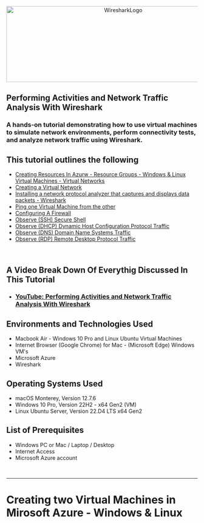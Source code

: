 <p align="center">
<img src="https://github.com/mchajdecki/Performing-Activities-and-Network-Traffic-Analysis/blob/7f1063f0fc2f92abce31cc5090ef871f3ee9442e/images/wireshark.jpeg" alt="WiresharkLogo" Width="600px" Height="200px">

</p>
<h2>Performing Activities and Network Traffic Analysis With Wireshark</h2>
<h3>A hands-on tutorial demonstrating how to use virtual machines to simulate network environments, perform connectivity tests, and analyze network traffic using Wireshark. </h3>
<h2>This tutorial outlines the following</h2>
<ul>

<li><a href="#vm">Creating Resources In Azurw - Resource Groups - Windows & Linux Virtual Machines - Virtual Networks</a></li>
<li><a href="#vn">Creating a Virtual Network</a></li>
<li><a href="#wireshark">Installing a network protocol analyzer that captures and displays data packets - Wireshark</a></li>
<li><a href="#ping">Ping one Virtual Machine from the other</a></li>
<li><a href="#firewall">Configuring A Firewall</a></li>
<li><a href="#ssh">Observe (SSH) Secure Shell</a></li>
<li><a href="#dhcp">Observe (DHCP) Dynamic Host Configuration Protocol Traffic</a></li>
<li><a href="#dns">Observe (DNS) Domain Name Systems Traffic</a></li>
<li><a href="#rdp">Observe (RDP) Remote Desktop Protocol Traffic</a></li>
</ul>

<br/>

<h2>A Video Break Down Of Everythig Discussed In This Tutorial</h2>

- ### [YouTube: Performing Activities and Network Traffic Analysis With Wireshark ](link)

<h2>Environments and Technologies Used</h2>

- Macbook Air - Windows 10 Pro and Linux Ubuntu Virtual Machines
- Internet Browser (Google Chrome) for Mac - (Microsoft Edge) Windows VM's
- Microsoft Azure
- Wireshark

<h2>Operating Systems Used</h2>

  - macOS Monterey, Version 12.7.6
  - Windows 10 Pro, Version 22H2 - x64 Gen2 (VM)
  - Linux Ubuntu Server, Version 22.D4 LTS x64 Gen2

 <h2>List of Prerequisites</h2>

 - Windows PC or Mac / Laptop / Desktop
 - Internet Access
 - Microsoft Azure account

<br/>

<hr>

<h1 id="vm">Creating two Virtual Machines in Mirosoft Azure - Windows & Linux</h1>

<h2></h2>










